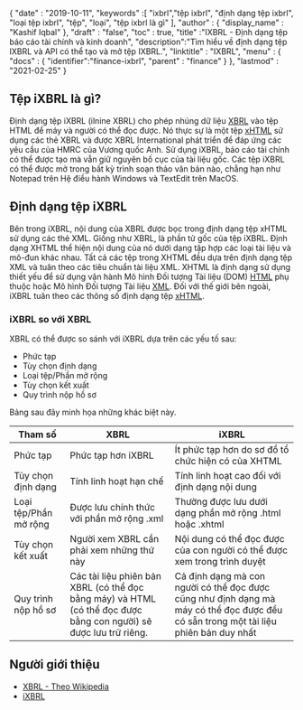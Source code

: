 {
  "date" : "2019-10-11",
  "keywords" :[ "ixbrl","tệp ixbrl", "định dạng tệp ixbrl", "loại tệp ixbrl", "tệp", "loại", "tệp ixbrl là gì" ],
  "author" : {
    "display_name" : "Kashif Iqbal"
},
  "draft" : "false",
  "toc" : true,
  "title" :"IXBRL - Định dạng tệp báo cáo tài chính và kinh doanh",
  "description":"Tìm hiểu về định dạng tệp IXBRL và API có thể tạo và mở tệp IXBRL.",
  "linktitle" : "IXBRL",
  "menu" : {
    "docs" : {
      "identifier":"finance-ixbrl",
      "parent" : "finance"
}
},
  "lastmod" : "2021-02-25"
}

## Tệp iXBRL là gì?

Định dạng tệp iXBRL (ilnine XBRL) cho phép nhúng dữ liệu [XBRL](/vi/finance/xbrl/) vào tệp HTML để máy và người có thể đọc được. Nó thực sự là một tệp [xHTML](/vi/web/xhtml/) sử dụng các thẻ XBRL và được XBRL International phát triển để đáp ứng các yêu cầu của HMRC của Vương quốc Anh. Sử dụng iXBRL, báo cáo tài chính có thể được tạo mà vẫn giữ nguyên bố cục của tài liệu gốc. Các tệp iXBRL có thể được mở trong bất kỳ trình soạn thảo văn bản nào, chẳng hạn như Notepad trên Hệ điều hành Windows và TextEdit trên MacOS.

## Định dạng tệp iXBRL

Bên trong iXBRL, nội dung của XBRL được bọc trong định dạng tệp xHTML sử dụng các thẻ XML. Giống như XBRL,<xbrl> là phần tử gốc của tệp iXBRL. Định dạng XHTML thể hiện nội dung của nó dưới dạng tập hợp các loại tài liệu và mô-đun khác nhau. Tất cả các tệp trong XHTML đều dựa trên định dạng tệp XML và tuân theo các tiêu chuẩn tài liệu XML. XHTML là định dạng sử dụng thiết yếu để sử dụng vận hành Mô hình Đối tượng Tài liệu (DOM) [HTML](/vi/web/html/) phụ thuộc hoặc Mô hình Đối tượng Tài liệu [XML](/vi/web/xml/). Đối với thế giới bên ngoài, iXBRL tuân theo các thông số định dạng tệp [xHTML](/vi/web/xhtml/).

### iXBRL so với XBRL

XBRL có thể được so sánh với iXBRL dựa trên các yếu tố sau:

* Phức tạp
* Tùy chọn định dạng
* Loại tệp/Phần mở rộng
* Tùy chọn kết xuất
* Quy trình nộp hồ sơ

Bảng sau đây minh họa những khác biệt này.

|Tham số|XBRL|iXBRL|
---|---|---|
|Phức tạp|Phức tạp hơn iXBRL|Ít phức tạp hơn do sơ đồ tổ chức hiện có của XHTML|
|Tùy chọn định dạng|Tính linh hoạt hạn chế|Tính linh hoạt cao đối với định dạng nội dung|
|Loại tệp/Phần mở rộng|Được lưu chính thức với phần mở rộng .xml|Thường được lưu dưới dạng phần mở rộng .html hoặc .xhtml|
|Tùy chọn kết xuất|Người xem XBRL cần phải xem những thứ này|Nội dung có thể đọc được của con người có thể được xem trong trình duyệt|
|Quy trình nộp hồ sơ| Các tài liệu phiên bản XBRL (có thể đọc bằng máy) và HTML (có thể đọc được bằng con người) sẽ được lưu trữ riêng.|Cả định dạng mà con người có thể đọc được cũng như định dạng mà máy có thể đọc được đều có sẵn trong một tài liệu phiên bản duy nhất|

## Người giới thiệu

* [XBRL - Theo Wikipedia](https://en.wikipedia.org/wiki/XBRL)
* [iXBRL](https://www.xbrl.org/the-standard/what/ixbrl/)


